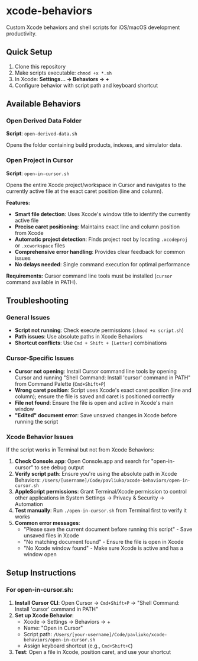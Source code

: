 # xcode-behaviors

Custom Xcode behaviors and shell scripts for iOS/macOS development productivity.

## Quick Setup

1. Clone this repository
2. Make scripts executable: `chmod +x *.sh`
3. In Xcode: **Settings... → Behaviors → +** 
4. Configure behavior with script path and keyboard shortcut

## Available Behaviors

### Open Derived Data Folder
**Script**: `open-derived-data.sh`  

Opens the folder containing build products, indexes, and simulator data.

### Open Project in Cursor
**Script**: `open-in-cursor.sh`  

Opens the entire Xcode project/workspace in Cursor and navigates to the currently active file at the exact caret position (line and column). 

**Features:**
- **Smart file detection**: Uses Xcode's window title to identify the currently active file
- **Precise caret positioning**: Maintains exact line and column position from Xcode
- **Automatic project detection**: Finds project root by locating `.xcodeproj` or `.xcworkspace` files
- **Comprehensive error handling**: Provides clear feedback for common issues
- **No delays needed**: Single command execution for optimal performance

**Requirements:** Cursor command line tools must be installed (`cursor` command available in PATH).

## Troubleshooting

### General Issues
- **Script not running**: Check execute permissions (`chmod +x script.sh`)
- **Path issues**: Use absolute paths in Xcode Behaviors
- **Shortcut conflicts**: Use `Cmd + Shift + [Letter]` combinations

### Cursor-Specific Issues
- **Cursor not opening**: Install Cursor command line tools by opening Cursor and running "Shell Command: Install 'cursor' command in PATH" from Command Palette (`Cmd+Shift+P`)
- **Wrong caret position**: Script uses Xcode's exact caret position (line and column); ensure the file is saved and caret is positioned correctly
- **File not found**: Ensure the file is open and active in Xcode's main window
- **"Edited" document error**: Save unsaved changes in Xcode before running the script

### Xcode Behavior Issues
If the script works in Terminal but not from Xcode Behaviors:

1. **Check Console.app**: Open Console.app and search for "open-in-cursor" to see debug output
2. **Verify script path**: Ensure you're using the absolute path in Xcode Behaviors: `/Users/[username]/Code/pavliuko/xcode-behaviors/open-in-cursor.sh`
3. **AppleScript permissions**: Grant Terminal/Xcode permission to control other applications in System Settings → Privacy & Security → Automation
4. **Test manually**: Run `./open-in-cursor.sh` from Terminal first to verify it works
5. **Common error messages**:
   - "Please save the current document before running this script" - Save unsaved files in Xcode
   - "No matching document found" - Ensure the file is open in Xcode
   - "No Xcode window found" - Make sure Xcode is active and has a window open

## Setup Instructions

### For open-in-cursor.sh:
1. **Install Cursor CLI**: Open Cursor → `Cmd+Shift+P` → "Shell Command: Install 'cursor' command in PATH"
2. **Set up Xcode Behavior**: 
   - Xcode → Settings → Behaviors → +
   - Name: "Open in Cursor"
   - Script path: `/Users/[your-username]/Code/pavliuko/xcode-behaviors/open-in-cursor.sh`
   - Assign keyboard shortcut (e.g., `Cmd+Shift+C`)
3. **Test**: Open a file in Xcode, position caret, and use your shortcut
